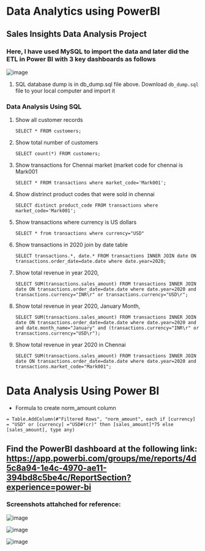 # Data Analytics using PowerBI

## Sales Insights Data Analysis Project

### Here, I have used MySQL to import the data and later did the ETL in Power BI with 3 key dashboards as follows

![image](https://github.com/bhaskart488/DataAnalytics/assets/73813983/14f506ee-c87a-4da9-924d-3469d24a0457)


1. SQL database dump is in db_dump.sql file above. Download `db_dump.sql` file to your local computer and import it

### Data Analysis Using SQL

1. Show all customer records

    `SELECT * FROM customers;`

2. Show total number of customers

    `SELECT count(*) FROM customers;`

3. Show transactions for Chennai market (market code for chennai is Mark001

    `SELECT * FROM transactions where market_code='Mark001';`

4. Show distrinct product codes that were sold in chennai

    `SELECT distinct product_code FROM transactions where market_code='Mark001';`

5. Show transactions where currency is US dollars

    `SELECT * from transactions where currency="USD"`

6. Show transactions in 2020 join by date table

    `SELECT transactions.*, date.* FROM transactions INNER JOIN date ON transactions.order_date=date.date where date.year=2020;`

7. Show total revenue in year 2020,

    `SELECT SUM(transactions.sales_amount) FROM transactions INNER JOIN date ON transactions.order_date=date.date where date.year=2020 and transactions.currency="INR\r" or transactions.currency="USD\r";`
	
8. Show total revenue in year 2020, January Month,

    `SELECT SUM(transactions.sales_amount) FROM transactions INNER JOIN date ON transactions.order_date=date.date where date.year=2020 and and date.month_name="January" and (transactions.currency="INR\r" or transactions.currency="USD\r");`

9. Show total revenue in year 2020 in Chennai

    `SELECT SUM(transactions.sales_amount) FROM transactions INNER JOIN date ON transactions.order_date=date.date where date.year=2020
and transactions.market_code="Mark001";`


Data Analysis Using Power BI
============================

- Formula to create norm_amount column

`= Table.AddColumn(#"Filtered Rows", "norm_amount", each if [currency] = "USD" or [currency] ="USD#(cr)" then [sales_amount]*75 else [sales_amount], type any)`

## Find the PowerBI dashboard at the following link: https://app.powerbi.com/groups/me/reports/4d5c8a94-1e4c-4970-ae11-394bd8c5be4c/ReportSection?experience=power-bi

### Screenshots attahched for reference:

![image](https://github.com/bhaskart488/DataAnalytics/assets/73813983/ad7c4f57-2aa5-4fbd-93bb-4452cfc098dc)


![image](https://github.com/bhaskart488/DataAnalytics/assets/73813983/97d60cdf-8dbf-44f9-bd09-c5dbd297519a)


![image](https://github.com/bhaskart488/DataAnalytics/assets/73813983/d6da2531-0047-44d4-bd7b-e5d8a11fb935)

